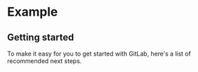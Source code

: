 # Example


## Getting started

To make it easy for you to get started with GitLab, here's a list of recommended next steps.

